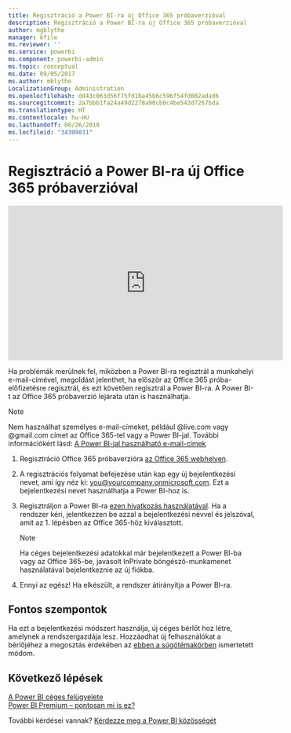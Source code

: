 ```yaml
---
title: Regisztráció a Power BI-ra új Office 365 próbaverzióval
description: Regisztráció a Power BI-ra új Office 365 próbaverzióval
author: mgblythe
manager: kfile
ms.reviewer: ''
ms.service: powerbi
ms.component: powerbi-admin
ms.topic: conceptual
ms.date: 09/05/2017
ms.author: mblythe
LocalizationGroup: Administration
ms.openlocfilehash: dd43c063d56f75fd1ba45b6c596f54fd002adad6
ms.sourcegitcommit: 2a7bbb1fa24a49d2278a90cb0c4be543d7267bda
ms.translationtype: HT
ms.contentlocale: hu-HU
ms.lasthandoff: 06/26/2018
ms.locfileid: "34309831"
---
```

# <a name="signing-up-for-power-bi-with-a-new-office-365-trial"></a>Regisztráció a Power BI-ra új Office 365 próbaverzióval
<iframe width="560" height="315" src="https://www.youtube.com/embed/gbSuFST-Nx4?showinfo=0" frameborder="0" allowfullscreen></iframe>

Ha problémák merülnek fel, miközben a Power BI-ra regisztrál a munkahelyi e-mail-címével, megoldást jelenthet, ha először az Office 365 próba-előfizetésre regisztrál, és ezt követően regisztrál a Power BI-ra.  A Power BI-t az Office 365 próbaverzió lejárata után is használhatja.

> [!NOTE]
> Nem használhat személyes e-mail-címeket, például @live.com vagy @gmail.com címet az Office 365-tel vagy a Power BI-jal. További információkért lásd: [A Power BI-jal használható e-mail-címek](service-self-service-signup-for-power-bi.md#what-email-address-can-be-used-with-power-bi)
> 
> 

1. Regisztráció Office 365 próbaverzióra [az Office 365 webhelyen](https://go.microsoft.com/fwlink/p/?LinkID=403802).
2. A regisztrációs folyamat befejezése után kap egy új bejelentkezési nevet, ami így néz ki: you@yourcompany.onmicrosoft.com.  Ezt a bejelentkezési nevet használhatja a Power BI-hoz is.
3. Regisztráljon a Power BI-ra [ezen hivatkozás használatával](https://portal.office.com/Start/Confirm?Sku=a403ebcc-fae0-4ca2-8c8c-7a907fd6c235&ru=https%3A%2F%2Fapp.powerbi.com%3FredirectedFromSignup%3D1%26noSignUpCheck%3D1).  Ha a rendszer kéri, jelentkezzen be azzal a bejelentkezési névvel és jelszóval, amit az 1. lépésben az Office 365-höz kiválasztott.
   
   > [!NOTE]
   > Ha céges bejelentkezési adatokkal már bejelentkezett a Power BI-ba vagy az Office 365-be, javasolt InPrivate böngésző-munkamenet használatával bejelentkeznie az új fiókba.
   > 
   > 
4. Ennyi az egész!  Ha elkészült, a rendszer átirányítja a Power BI-ra.

## <a name="important-considerations"></a>Fontos szempontok
Ha ezt a bejelentkezési módszert használja, új céges bérlőt hoz létre, amelynek a rendszergazdája lesz. Hozzáadhat új felhasználókat a bérlőjéhez a megosztás érdekében az [ebben a súgótémakörben](https://support.office.com/en-sg/article/Add-users-individually-to-Office-365---Admin-Help-1970f7d6-03b5-442f-b385-5880b9c256ec?ui=en-US&rs=en-SG&ad=SG) ismertetett módom.

## <a name="next-steps"></a>Következő lépések
[A Power BI céges felügyelete](service-admin-administering-power-bi-in-your-organization.md)  
[Power BI Premium – pontosan mi is ez?](service-premium.md)  

További kérdései vannak? [Kérdezze meg a Power BI közösségét](http://community.powerbi.com/)

